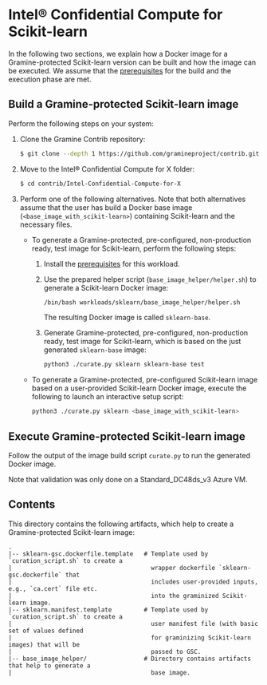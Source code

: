 # Intel® Confidential Compute for Scikit-learn

In the following two sections, we explain how a Docker image for a Gramine-protected Scikit-learn
version can be built and how the image can be executed.
We assume that the [prerequisites](../../README.md)
for the build and the execution phase are met.


## Build a Gramine-protected Scikit-learn image

Perform the following steps on your system:

1. Clone the Gramine Contrib repository:
    ```sh
    $ git clone --depth 1 https://github.com/gramineproject/contrib.git
    ```

2. Move to the Intel® Confidential Compute for X folder:
    ```sh
    $ cd contrib/Intel-Confidential-Compute-for-X
    ```

3. Perform one of the following alternatives.
    Note that both alternatives assume that the user has build a Docker base image
    (`<base_image_with_scikit-learn>`) containing Scikit-learn and the necessary files.

    - To generate a Gramine-protected, pre-configured, non-production ready, test image for
        Scikit-learn, perform the following steps:

        1. Install the [prerequisites](base_image_helper/README.md)
            for this workload.

        2. Use the prepared helper script (`base_image_helper/helper.sh`) to generate a Scikit-learn
            Docker image:
            ```sh
            /bin/bash workloads/sklearn/base_image_helper/helper.sh
            ```
            The resulting Docker image is called `sklearn-base`.

        3. Generate Gramine-protected, pre-configured, non-production ready, test image for
            Scikit-learn, which is based on the just generated `sklearn-base` image:
            ```sh
            python3 ./curate.py sklearn sklearn-base test
            ```
    - To generate a Gramine-protected, pre-configured Scikit-learn image based on a user-provided
        Scikit-learn Docker image, execute the following to launch an interactive setup script:
        ```sh
        python3 ./curate.py sklearn <base_image_with_scikit-learn>
        ```

## Execute Gramine-protected Scikit-learn image

Follow the output of the image build script `curate.py` to run the generated Docker image.

Note that validation was only done on a Standard_DC48ds_v3 Azure VM.


## Contents

This directory contains the following artifacts, which help to create a Gramine-protected
Scikit-learn image:

    .
    |-- sklearn-gsc.dockerfile.template   # Template used by `curation_script.sh` to create a
    |                                       wrapper dockerfile `sklearn-gsc.dockerfile` that
    |                                       includes user-provided inputs, e.g., `ca.cert` file etc.
    |                                       into the graminized Scikit-learn image.
    |-- sklearn.manifest.template         # Template used by `curation_script.sh` to create a
    |                                       user manifest file (with basic set of values defined
    |                                       for graminizing Scikit-learn images) that will be
    |                                       passed to GSC.
    |-- base_image_helper/                # Directory contains artifacts that help to generate a
    |                                       base image.

